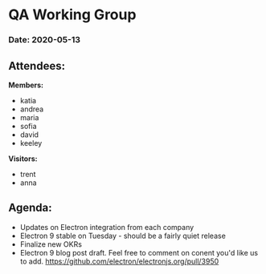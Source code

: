 # QA Working Group

### Date: 2020-05-13

## Attendees:

**Members:**
* katia
* andrea
* maria
* sofia
* david
* keeley

**Visitors:**
* trent
* anna


## Agenda:
* Updates on Electron integration from each company
* Electron 9 stable on Tuesday - should be a fairly quiet release
* Finalize new OKRs
* Electron 9 blog post draft. Feel free to comment on conent you'd like us to add. https://github.com/electron/electronjs.org/pull/3950

